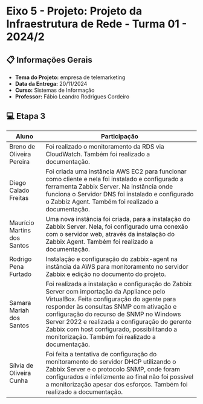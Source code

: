 # Eixo 5 - Projeto: Projeto da Infraestrutura de Rede - Turma 01 - 2024/2

## 📋 Informações Gerais 

- **Tema do Projeto:** empresa de telemarketing
- **Data da Entrega:** 20/11/2024
- **Curso:** Sistemas de Informação
- **Professor:** Fábio Leandro Rodrigues Cordeiro

## 💻 Etapa 3

| Aluno                | Participação                             |
|----------------------|-----------------------------------------|
| Breno de Oliveira Pereira    | Foi realizado o monitoramento da RDS via CloudWatch. Também foi realizado a documentação.            |
| Diego Calado Freitas    | Foi criada uma instância AWS EC2 para funcionar como cliente e nela foi instalado e configurado a ferramenta Zabbix Server. Na instância onde funciona o Servidor DNS foi instalado e configurado o Zabbiz Agent. Também foi realizado a documentação.            |
| Maurício Martins dos Santos    | Uma nova instância foi criada, para a instalação do Zabbix Server. Nela, foi configurado uma conexão com o servidor web, através da instalação do Zabbix Agent. Também foi realizado a documentação.           |
| Rodrigo Pena Furtado    | Instalação e configuração do zabbix-agent na instância da AWS para monitoramento no servidor Zabbix e edição no documento do projeto. |
| Samara Mariah dos Santos    | Foi realizada a instalação e configuração do Zabbix Server com importação da Appliance  pelo VirtualBox. Feita  configuração do agente para responder às consultas SNMP com ativação e configuração  do recurso de SNMP no Windows Server 2022 e realizada a configuração do gerente Zabbix com host configurado, possibilitando a monitorização. Também foi realizado a documentação.           |
| Sílvia de Oliveira Cunha    | Foi feita a tentativa de configuração do monitoramento do servidor DHCP utilizando o Zabbix Server e o protocolo SNMP, onde foram configurados e infelizmente ao final não foi possível a monitorização apesar dos esforços. Também foi realizado a documentação.          |







